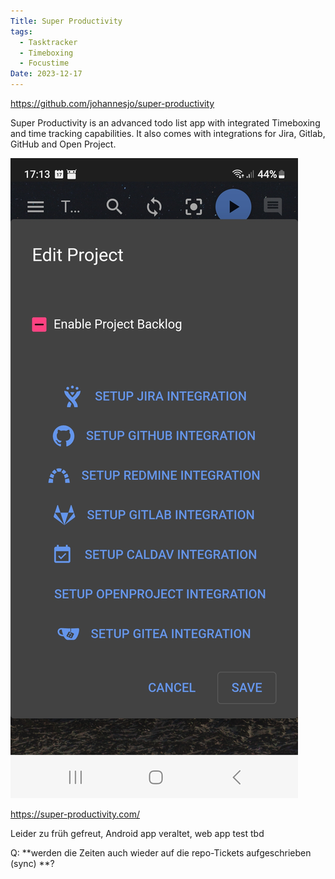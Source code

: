 ```yaml
---
Title: Super Productivity
tags:
  - Tasktracker
  - Timeboxing
  - Focustime
Date: 2023-12-17
---
```

https://github.com/johannesjo/super-productivity

Super Productivity is an advanced todo list app with integrated Timeboxing and time tracking capabilities. It also comes with integrations for Jira, Gitlab, GitHub and Open Project.

![](../_asset/Screenshot_20231217_171322_Super%20Productivity.jpg)


https://super-productivity.com/

Leider zu früh gefreut, Android app veraltet, web app test tbd 

Q: **werden die Zeiten auch wieder auf die repo-Tickets aufgeschrieben (sync) **? 
